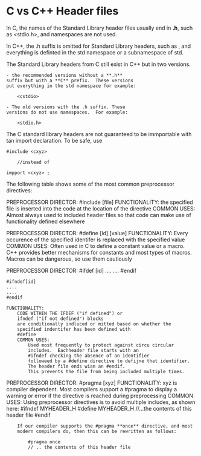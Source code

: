 # C vs C++ Header files

In C, the names of the Standard Library header files
usually end in **.h**, such as <stdio.h>, and 
namespaces are not used.


In C++, the .h suffix is omitted for Standard Library
headers, such as <iostream>, and everything
is definted  in the std namespace or a 
subnamespace of std.


The Standard Library headers from C still exist in 
C++ but in two versions.


	- the recommended versions without a **.h**
	suffix but with a **C** prefix.  These versions 
	put everything in the std namespace for example:

		<cstdio> 

	- The old versions with the .h suffix. These 
	versions do not use namespaces.  For example:

		<stdio.h>

The C standard library headers are not guaranteed to 
be immportable with tan import declaration.  To be safe, use


	#include <cxyz>

		//instead of 

 	impport <cxyz> ;




 The following table  shows some of the most common preprocessor 
 directives:


PREPROCESSOR DIRECTOR:
	#include [file]
		FUNCTIONALITY:
			the specified file is inserted into the code at the 
			location of the directive
		COMMON USES:
			Almost always used to included header files so that code 
			can make use of functionality defined elsewhere



PREPROCESSOR DIRECTOR:
	#define [id] [value]
	FUNCTIONALITY:
		Every occurence of the specified
		identifer is replaced with the specified 
		value
		COMMON USES:
			Often used in C to define a constant
			value or a macro.  C++ provides  better
			mechanisms for constants and most types
			of macros.  Macros can be dangerous, so use them
			cautiously 


PREPROCESSOR DIRECTOR:
	#ifdef [id]
	....
	....
	#endif

	#ifndef[id]
	....
	....
	#endif

	FUNCTIONALITY:
		CODE WITHIN THE IFDEF ("if defined") or 
		ifndef ("if not defined") blocks 
		are conditionally indluced or mitted based on whether the
		specified indentifer has been defined with 
		#define
		COMMON USES:
			Used most frequently to protect against circu circular
			includes.  Eachheader file starts with an 
			#ifndef checking the absence of an identifier
			followeed by a #define directive to defijne that identifier.
			The header file ends wian an #endif.
			This prevents the file from being included multiple times.


PREPROCESSOR DIRECTOR:
	#pragma [xyz]
	FUNCTIONALITY:
		xyz is compiler dependent.  Most compilers support a
		#pragma to display a warning or error if the directive is reached
		during preprocessing
		COMMON USES:
			Using preprocessor directives is to avoid 
			multiple includes, as shown here:
				#ifndef MYHEADER_H
					#define MYHEADER_H
					//...the contents of this header file
				#endif 

		If our compiler supports the #pragma **once** directive, and most
		modern compilers do, then this can be rewritten as follows:

			#pragma once 
			// .. the contents of this header file 




			

























